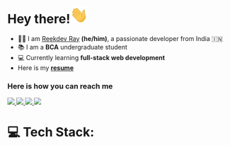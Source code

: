 # Hey there!<img src="images/wave.gif" width="40">

<link rel="stylesheet" href="https://cdn.jsdelivr.net/gh/devicons/devicon@v2.15.1/devicon.min.css">

- 🙋‍♂️ I am [Reekdev Ray](bit.ly/reekdev-linkedin) **(he/him)**, a passionate developer from India 🇮🇳
- 📚 I am a **BCA** undergraduate student
- 💻 Currently learning **full-stack web development**
- Here is my [**resume**](bit.ly/reekdev-resume)

<!-- the connect section -->
<h3>Here is how you can reach me</h3>

<p align="left">
<!--   Twitter -->
  <a href="https://twitter.com/reekdev" target="_blank">
    <img src="https://img.icons8.com/plasticine/400/000000/twitter--v2.png" width="50"/>
  </a>
<!--   LinkedIn -->
  <a href="https://www.linkedin.com/in/reekdev/" target="_blank">
    <img src="https://img.icons8.com/plasticine/480/000000/linkedin.png" width="50"/>
  </a>
<!--   Facebook -->
  <a href="https://www.facebook.com/reek.1729" target="_blank">
    <img src="https://img.icons8.com/plasticine/400/000000/facebook-new.png" width="50"/>
  </a>
<!--   Mail -->
  <a href="mailto:ray.reekdev@gmail.com" target="_blank">
    <img src="https://img.icons8.com/plasticine/400/000000/gmail-new.png" width="50"/>
  </a>
</p>

# 💻 Tech Stack:
